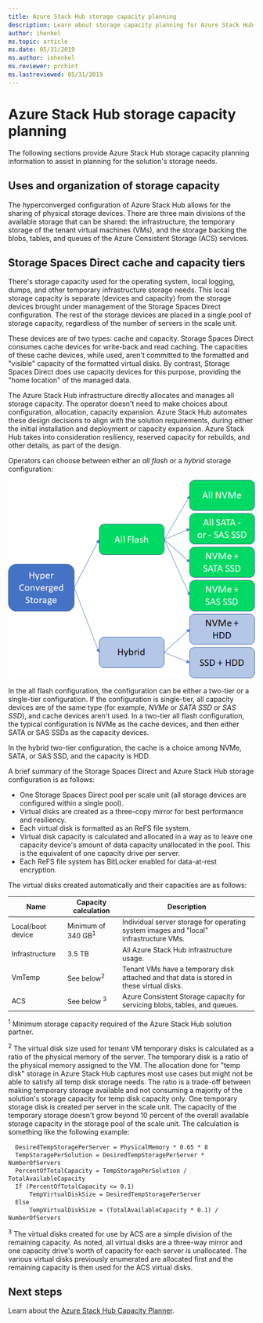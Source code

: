 ```yaml
---
title: Azure Stack Hub storage capacity planning
description: Learn about storage capacity planning for Azure Stack Hub deployments.
author: ihenkel
ms.topic: article
ms.date: 05/31/2019
ms.author: inhenkel
ms.reviewer: prchint
ms.lastreviewed: 05/31/2019
---
```


# Azure Stack Hub storage capacity planning

The following sections provide Azure Stack Hub storage capacity planning information to assist in planning for the solution's storage needs.

## Uses and organization of storage capacity

The hyperconverged configuration of Azure Stack Hub allows for the sharing of physical storage devices. There are three main divisions of the available storage that can be shared: the infrastructure, the temporary storage of the tenant virtual machines (VMs), and the storage backing the blobs, tables, and queues of the Azure Consistent Storage (ACS) services.

## Storage Spaces Direct cache and capacity tiers

There's storage capacity used for the operating system, local logging, dumps, and other temporary infrastructure storage needs. This local storage capacity is separate (devices and capacity) from the storage devices brought under management of the Storage Spaces Direct configuration. The rest of the storage devices are placed in a single pool of storage capacity, regardless of the number of servers in the scale unit.

These devices are of two types: cache and capacity. Storage Spaces Direct consumes cache devices for write-back and read caching. The capacities of these cache devices, while used, aren't committed to the formatted and "visible" capacity of the formatted virtual disks. By contrast, Storage Spaces Direct does use capacity devices for this purpose, providing the "home location" of the managed data.

The Azure Stack Hub infrastructure directly allocates and manages all storage capacity. The operator doesn't need to make choices about configuration, allocation, capacity expansion. Azure Stack Hub automates these design decisions to align with the solution requirements, during either the initial installation and deployment or capacity expansion. Azure Stack Hub takes into consideration resiliency, reserved capacity for rebuilds, and other details, as part of the design.

Operators can choose between either an *all flash* or a *hybrid* storage configuration:

![Diagram of Azure storage capacity planning](media/azure-stack-capacity-planning/storage.png)

In the all flash configuration, the configuration can be either a two-tier or a single-tier configuration. If the configuration is single-tier, all capacity devices are of the same type (for example, *NVMe* or *SATA SSD* or *SAS SSD*), and cache devices aren't used. In a two-tier all flash configuration, the typical configuration is NVMe as the cache devices, and then either SATA or SAS SSDs as the capacity devices.

In the hybrid two-tier configuration, the cache is a choice among NVMe, SATA, or SAS SSD, and the capacity is HDD.

A brief summary of the Storage Spaces Direct and Azure Stack Hub storage configuration is as follows:
- One Storage Spaces Direct pool per scale unit (all storage devices are configured within a single pool).
- Virtual disks are created as a three-copy mirror for best performance and resiliency.
- Each virtual disk is formatted as an ReFS file system.
- Virtual disk capacity is calculated and allocated in a way as to leave one capacity device's amount of data capacity unallocated in the pool. This is the equivalent of one capacity drive per server.
- Each ReFS file system has BitLocker enabled for data-at-rest encryption. 

The virtual disks created automatically and their capacities are as follows:

|Name|Capacity calculation|Description|
|-----|-----|-----|
|Local/boot device|Minimum of 340 GB<sup>1</sup>|Individual server storage for operating system images and "local" infrastructure VMs.|
|Infrastructure|3.5 TB|All Azure Stack Hub infrastructure usage.|
|VmTemp|See below<sup>2</sup>|Tenant VMs have a temporary disk attached and that data is stored in these virtual disks.|
|ACS|See below <sup>3</sup>|Azure Consistent Storage capacity for servicing blobs, tables, and queues.|

<sup>1</sup> Minimum storage capacity required of the Azure Stack Hub solution partner.

<sup>2</sup> The virtual disk size used for tenant VM temporary disks is calculated as a ratio of the physical memory of the server. The temporary disk is a ratio of the physical memory assigned to the VM. The allocation done for "temp disk" storage in Azure Stack Hub captures most use cases but might not be able to satisfy all temp disk storage needs. The ratio is a trade-off between making temporary storage available and not consuming a majority of the solution's storage capacity for temp disk capacity only. One temporary storage disk is created per server in the scale unit. The capacity of the temporary storage doesn't grow beyond 10 percent of the overall available storage capacity in the storage pool of the scale unit. The calculation is something like the following example:

```
  DesiredTempStoragePerServer = PhysicalMemory * 0.65 * 8
  TempStoragePerSolution = DesiredTempStoragePerServer * NumberOfServers
  PercentOfTotalCapacity = TempStoragePerSolution / TotalAvailableCapacity
  If (PercentOfTotalCapacity <= 0.1)
      TempVirtualDiskSize = DesiredTempStoragePerServer
  Else
      TempVirtualDiskSize = (TotalAvailableCapacity * 0.1) / NumberOfServers
```

<sup>3</sup> The virtual disks created for use by ACS are a simple division of the remaining capacity. As noted, all virtual disks are a three-way mirror and one capacity drive's worth of capacity for each server is unallocated. The various virtual disks previously enumerated are allocated first and the remaining capacity is then used for the ACS virtual disks.

## Next steps

Learn about the [Azure Stack Hub Capacity Planner](azure-stack-capacity-planner.md).
